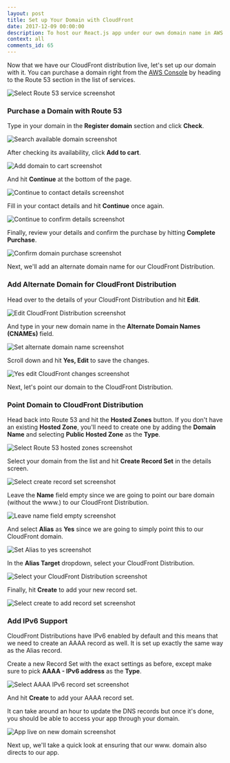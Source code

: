 ```yaml
---
layout: post
title: Set up Your Domain with CloudFront
date: 2017-12-09 00:00:00
description: To host our React.js app under our own domain name in AWS we are going to purchase a domain using Route 53. We will point the domain to our CloudFront Distribution with an Alias Resource Record Set. We also need to create an AAAA Record Set to support IPv6.
context: all
comments_id: 65
---
```


Now that we have our CloudFront distribution live, let's set up our domain with it. You can purchase a domain right from the [AWS Console](https://console.aws.amazon.com) by heading to the Route 53 section in the list of services.

![Select Route 53 service screenshot](/assets/deploy-frontend/select-route-53-service.png)

### Purchase a Domain with Route 53

Type in your domain in the **Register domain** section and click **Check**.

![Search available domain screenshot](/assets/deploy-frontend/search-available-domain.png)

After checking its availability, click **Add to cart**.

![Add domain to cart screenshot](/assets/deploy-frontend/add-domain-to-cart.png)

And hit **Continue** at the bottom of the page.

![Continue to contact details screenshot](/assets/deploy-frontend/continue-to-contact-details.png)

Fill in your contact details and hit **Continue** once again.

![Continue to confirm details screenshot](/assets/deploy-frontend/continue-to-confirm-details.png)

Finally, review your details and confirm the purchase by hitting **Complete Purchase**.

![Confirm domain purchase screenshot](/assets/deploy-frontend/confirm-domain-purchase.png)

Next, we'll add an alternate domain name for our CloudFront Distribution.

### Add Alternate Domain for CloudFront Distribution

Head over to the details of your CloudFront Distribution and hit **Edit**.

![Edit CloudFront Distribution screenshot](/assets/deploy-frontend/edit-cloudfront-distribution.png)

And type in your new domain name in the **Alternate Domain Names (CNAMEs)** field.

![Set alternate domain name screenshot](/assets/deploy-frontend/set-alternate-domain-name.png)

Scroll down and hit **Yes, Edit** to save the changes.

![Yes edit CloudFront changes screenshot](/assets/deploy-frontend/yes-edit-cloudfront-changes.png)

Next, let's point our domain to the CloudFront Distribution.

### Point Domain to CloudFront Distribution

Head back into Route 53 and hit the **Hosted Zones** button. If you don't have an existing **Hosted Zone**, you'll need to create one by adding the **Domain Name** and selecting **Public Hosted Zone** as the **Type**.

![Select Route 53 hosted zones screenshot](/assets/deploy-frontend/select-route-53-hosted-zones.png)

Select your domain from the list and hit **Create Record Set** in the details screen.

![Select create record set screenshot](/assets/deploy-frontend/select-create-record-set.png)

Leave the **Name** field empty since we are going to point our bare domain (without the www.) to our CloudFront Distribution.

![Leave name field empty screenshot](/assets/deploy-frontend/leave-name-field-empty.png)

And select **Alias** as **Yes** since we are going to simply point this to our CloudFront domain.

![Set Alias to yes screenshot](/assets/deploy-frontend/set-alias-to-yes.png)

In the **Alias Target** dropdown, select your CloudFront Distribution.

![Select your CloudFront Distribution screenshot](/assets/deploy-frontend/select-your-cloudfront-distribution.png)

Finally, hit **Create** to add your new record set.

![Select create to add record set screenshot](/assets/deploy-frontend/select-create-to-add-record-set.png)

### Add IPv6 Support

CloudFront Distributions have IPv6 enabled by default and this means that we need to create an AAAA record as well. It is set up exactly the same way as the Alias record.

Create a new Record Set with the exact settings as before, except make sure to pick **AAAA - IPv6 address** as the **Type**.

![Select AAAA IPv6 record set screenshot](/assets/deploy-frontend/select-create-aaaa-ipv6-record-set.png)

And hit **Create** to add your AAAA record set.

It can take around an hour to update the DNS records but once it's done, you should be able to access your app through your domain.

![App live on new domain screenshot](/assets/deploy-frontend/app-live-on-new-domain.png)

Next up, we'll take a quick look at ensuring that our www. domain also directs to our app.
